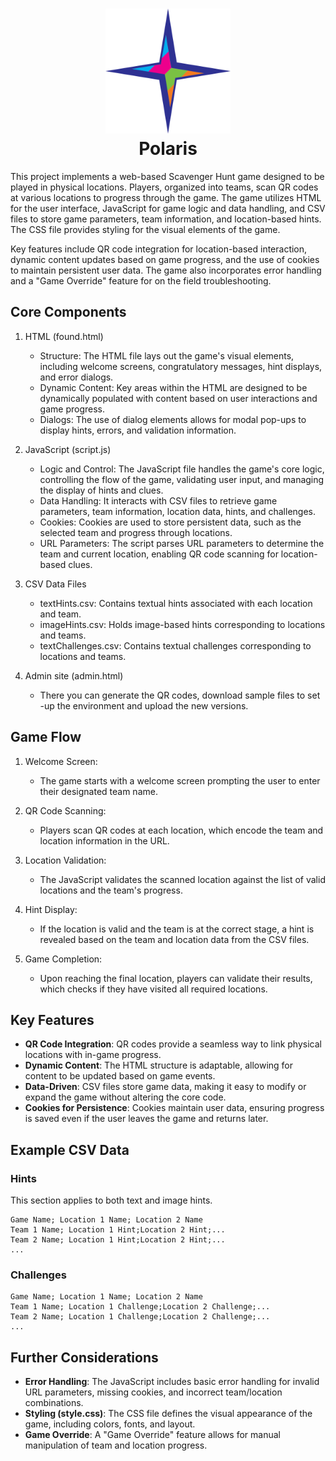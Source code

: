 <h1 align="center">
    <img src="./assets/images/polarisLogo.svg" height="200" alt=""/><br>
    Polaris
</h1>

This project implements a web-based Scavenger Hunt game designed to be played in physical locations. Players, organized into teams, scan QR codes at various locations to progress through the game. The game utilizes HTML for the user interface, JavaScript for game logic and data handling, and CSV files to store game parameters, team information, and location-based hints. The CSS file provides styling for the visual elements of the game.

Key features include QR code integration for location-based interaction, dynamic content updates based on game progress,
and the use of cookies to maintain persistent user data. The game also incorporates error handling and a "Game Override"
feature for on the field troubleshooting.

## Core Components

1. HTML (found.html)
   - Structure: The HTML file lays out the game's visual elements, including welcome screens, congratulatory messages, hint displays, and error dialogs. 
   - Dynamic Content: Key areas within the HTML are designed to be dynamically populated with content based on user interactions and game progress. 
   - Dialogs: The use of dialog elements allows for modal pop-ups to display hints, errors, and validation information.
   
2. JavaScript (script.js)
   - Logic and Control: The JavaScript file handles the game's core logic, controlling the flow of the game, validating user input, and managing the display of hints and clues.
   - Data Handling: It interacts with CSV files to retrieve game parameters, team information, location data, hints, and
     challenges.
   - Cookies: Cookies are used to store persistent data, such as the selected team and progress through locations.
   - URL Parameters: The script parses URL parameters to determine the team and current location, enabling QR code scanning for location-based clues.

3. CSV Data Files
   - textHints.csv: Contains textual hints associated with each location and team.
   - imageHints.csv: Holds image-based hints corresponding to locations and teams.
   - textChallenges.csv: Contains textual challenges corresponding to locations and teams.
   
4. Admin site (admin.html)
	- There you can generate the QR codes, download sample files to set -up the environment and upload the new versions. 

## Game Flow

1. Welcome Screen:
    - The game starts with a welcome screen prompting the user to enter their designated team name.

2. QR Code Scanning:
   - Players scan QR codes at each location, which encode the team and location information in the URL.

3. Location Validation:
   - The JavaScript validates the scanned location against the list of valid locations and the team's progress.

4. Hint Display:
   - If the location is valid and the team is at the correct stage, a hint is revealed based on the team and location data from the CSV files.

5. Game Completion:
   - Upon reaching the final location, players can validate their results, which checks if they have visited all required locations.

## Key Features

- **QR Code Integration**: QR codes provide a seamless way to link physical locations with in-game progress.
- **Dynamic Content**: The HTML structure is adaptable, allowing for content to be updated based on game events.
- **Data-Driven**: CSV files store game data, making it easy to modify or expand the game without altering the core code.
- **Cookies for Persistence**: Cookies maintain user data, ensuring progress is saved even if the user leaves the game and returns later.

## Example CSV Data

### Hints

This section applies to both text and image hints.
```
Game Name; Location 1 Name; Location 2 Name
Team 1 Name; Location 1 Hint;Location 2 Hint;...
Team 2 Name; Location 1 Hint;Location 2 Hint;...
...
```

### Challenges

```
Game Name; Location 1 Name; Location 2 Name
Team 1 Name; Location 1 Challenge;Location 2 Challenge;...
Team 2 Name; Location 1 Challenge;Location 2 Challenge;...
...
```

## Further Considerations

- **Error Handling**: The JavaScript includes basic error handling for invalid URL parameters, missing cookies, and incorrect team/location combinations.
- **Styling (style.css)**: The CSS file defines the visual appearance of the game, including colors, fonts, and layout.
- **Game Override**: A "Game Override" feature allows for manual manipulation of team and location progress.
